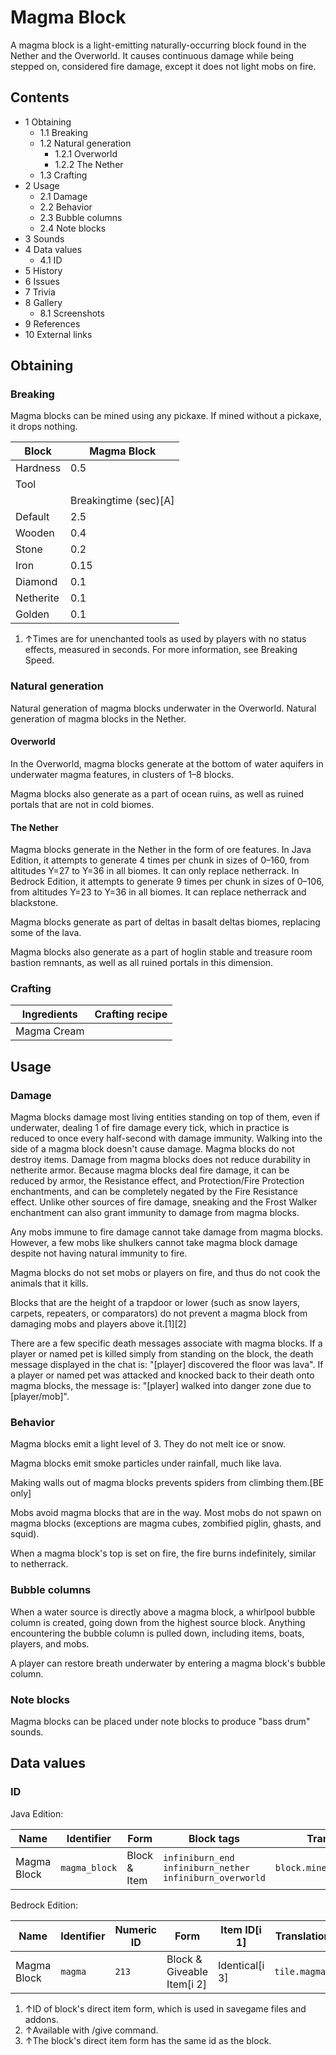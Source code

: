 # Magma Block
A magma block is a light-emitting naturally-occurring block found in the Nether and the Overworld. It causes continuous damage while being stepped on, considered fire damage, except it does not light mobs on fire.

## Contents
- 1 Obtaining
	- 1.1 Breaking
	- 1.2 Natural generation
		- 1.2.1 Overworld
		- 1.2.2 The Nether
	- 1.3 Crafting
- 2 Usage
	- 2.1 Damage
	- 2.2 Behavior
	- 2.3 Bubble columns
	- 2.4 Note blocks
- 3 Sounds
- 4 Data values
	- 4.1 ID
- 5 History
- 6 Issues
- 7 Trivia
- 8 Gallery
	- 8.1 Screenshots
- 9 References
- 10 External links

## Obtaining
### Breaking
Magma blocks can be mined using any pickaxe. If mined without a pickaxe, it drops nothing.

| Block     | Magma Block           |
|-----------|-----------------------|
| Hardness  | 0.5                   |
| Tool      |                       |
|           | Breakingtime (sec)[A] |
| Default   | 2.5                   |
| Wooden    | 0.4                   |
| Stone     | 0.2                   |
| Iron      | 0.15                  |
| Diamond   | 0.1                   |
| Netherite | 0.1                   |
| Golden    | 0.1                   |

1. ↑Times are for unenchanted tools as used by players with no status effects, measured in seconds. For more information, see Breaking Speed.

### Natural generation
Natural generation of magma blocks underwater in the Overworld.
Natural generation of magma blocks in the Nether.
#### Overworld
In the Overworld, magma blocks generate at the bottom of water aquifers in underwater magma features, in clusters of 1–8 blocks.

Magma blocks also generate as a part of ocean ruins, as well as ruined portals that are not in cold biomes. 

#### The Nether
Magma blocks generate in the Nether in the form of ore features. In Java Edition, it attempts to generate 4 times per chunk in sizes of 0–160, from altitudes Y=27 to Y=36 in all biomes. It can only replace netherrack. In Bedrock Edition, it attempts to generate 9 times per chunk in sizes of 0–106, from altitudes Y=23 to Y=36 in all biomes. It can replace netherrack and blackstone.

Magma blocks generate as part of deltas in basalt deltas biomes, replacing some of the lava.

Magma blocks also generate as a part of hoglin stable and treasure room bastion remnants, as well as all ruined portals in this dimension.


### Crafting
| Ingredients | Crafting recipe |
|-------------|-----------------|
| Magma Cream |                 |

## Usage
### Damage
Magma blocks damage most living entities standing on top of them, even if underwater, dealing 1 of fire damage every tick, which in practice is reduced to once every half-second with damage immunity. Walking into the side of a magma block doesn't cause damage. Magma blocks do not destroy items. Damage from magma blocks does not reduce durability in netherite armor. Because magma blocks deal fire damage, it can be reduced by armor, the Resistance effect, and Protection/Fire Protection enchantments, and can be completely negated by the Fire Resistance effect.  Unlike other sources of fire damage, sneaking and the Frost Walker enchantment can also grant immunity to damage from magma blocks.

Any mobs immune to fire damage cannot take damage from magma blocks. However, a few mobs like shulkers cannot take magma block damage despite not having natural immunity to fire.

Magma blocks do not set mobs or players on fire, and thus do not cook the animals that it kills.

Blocks that are the height of a trapdoor or lower (such as snow layers, carpets, repeaters, or comparators) do not prevent a magma block from damaging mobs and players above it.[1][2]

There are a few specific death messages associate with magma blocks. If a player or named pet is killed simply from standing on the block, the death message displayed in the chat is: "[player] discovered the floor was lava". If a player or named pet was attacked and knocked back to their death onto magma blocks, the message is: "[player] walked into danger zone due to [player/mob]".

### Behavior
Magma blocks emit a light level of 3. They do not melt ice or snow.

Magma blocks emit smoke particles under rainfall, much like lava.

Making walls out of magma blocks prevents spiders from climbing them.‌[BE  only]

Mobs avoid magma blocks that are in the way. Most mobs do not spawn on magma blocks (exceptions are magma cubes, zombified piglin, ghasts, and squid).

When a magma block's top is set on fire, the fire burns indefinitely, similar to netherrack.

### Bubble columns
When a water source is directly above a magma block, a whirlpool bubble column is created, going down from the highest source block. Anything encountering the bubble column is pulled down, including items, boats, players, and mobs. 

A player can restore breath underwater by entering a magma block's bubble column.

### Note blocks
Magma blocks can be placed under note blocks to produce "bass drum" sounds.

## Data values
### ID
Java Edition:

| Name        | Identifier    | Form         | Block tags                                                          | Translation key               |
|-------------|---------------|--------------|---------------------------------------------------------------------|-------------------------------|
| Magma Block | `magma_block` | Block & Item | `infiniburn_end`<br/>`infiniburn_nether`<br/>`infiniburn_overworld` | `block.minecraft.magma_block` |

Bedrock Edition:

| Name        | Identifier | Numeric ID | Form                       | Item ID[i 1]   | Translation key   |
|-------------|------------|------------|----------------------------|----------------|-------------------|
| Magma Block | `magma`    | `213`      | Block & Giveable Item[i 2] | Identical[i 3] | `tile.magma.name` |

1. ↑ID of block's direct item form, which is used in savegame files and addons.
2. ↑Available with /give command.
3. ↑The block's direct item form has the same id as the block.

